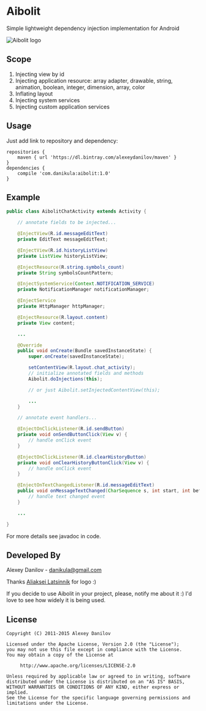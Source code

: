 # Aibolit
Simple lightweight dependency injection implementation for Android

![Aibolit logo](https://raw.githubusercontent.com/danikula/aibolit/master/logo.png)

## Scope
1. Injecting view by id
2. Injecting application resource: array adapter, drawable, string, animation, boolean, integer, dimension, array, color
3. Inflating layout
4. Injecting system services
5. Injecting custom application services

## Usage
Just add link to repository and dependency:
```
repositories {
    maven { url 'https://dl.bintray.com/alexeydanilov/maven' }
}
dependencies {
    compile 'com.danikula:aibolit:1.0'
}
```

## Example
``` java
public class AibolitChatActivity extends Activity {

    // annotate fields to be injected...

    @InjectView(R.id.messageEditText)
    private EditText messageEditText;

    @InjectView(R.id.historyListView)
    private ListView historyListView;

    @InjectResource(R.string.symbols_count)
    private String symbolsCountPattern;

    @InjectSystemService(Context.NOTIFICATION_SERVICE)
    private NotificationManager notificationManager;

    @InjectService
    private HttpManager httpManager;

    @InjectResource(R.layout.content)
    private View content;

    ...

    @Override
    public void onCreate(Bundle savedInstanceState) {
        super.onCreate(savedInstanceState);

        setContentView(R.layout.chat_activity);
        // initialize annotated fields and methods
        Aibolit.doInjections(this);

        // or just Aibolit.setInjectedContentView(this);

        ...
    }

    // annotate event handlers...

    @InjectOnClickListener(R.id.sendButton)
    private void onSendButtonClick(View v) {
        // handle onClick event
    }

    @InjectOnClickListener(R.id.clearHistoryButton)
    private void onClearHistoryButtonClick(View v) {
        // handle onClick event
    }

    @InjectOnTextChangedListener(R.id.messageEditText)
    public void onMessageTextChanged(CharSequence s, int start, int before, int count) {
        // handle text changed event
    }

    ...

}
```

For more details see javadoc in code.

## Developed By
Alexey Danilov - danikula@gmail.com

Thanks [Aliaksei Latsinnik](http://be.net/toprojectman) for logo :)

If you decide to use Aibolit in your project, please, notify me about it :) I'd love to see how widely it is being used.


## License
    Copyright (C) 2011-2015 Alexey Danilov
    
    Licensed under the Apache License, Version 2.0 (the "License");
    you may not use this file except in compliance with the License.
    You may obtain a copy of the License at
    
         http://www.apache.org/licenses/LICENSE-2.0
    
    Unless required by applicable law or agreed to in writing, software
    distributed under the License is distributed on an "AS IS" BASIS,
    WITHOUT WARRANTIES OR CONDITIONS OF ANY KIND, either express or implied.
    See the License for the specific language governing permissions and
    limitations under the License.
